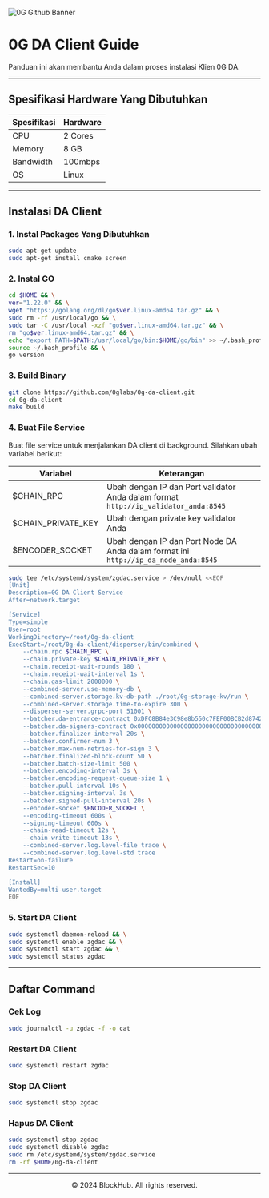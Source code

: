 ![0G Github Banner](https://github.com/BlockchainsHub/Testnet/assets/77204008/34a32724-b411-41e4-8696-e390dfa01cab)

# 0G DA Client Guide
Panduan ini akan membantu Anda dalam proses instalasi Klien 0G DA.

-----------------------------------------------------------------

## Spesifikasi Hardware Yang Dibutuhkan
| Spesifikasi | Hardware |
|-|-
| CPU | 2 Cores |
| Memory | 8 GB |
| Bandwidth | 100mbps |
| OS | Linux |

-----------------------------------------------------------------

## Instalasi DA Client
### 1. Instal Packages Yang Dibutuhkan
```bash
sudo apt-get update
sudo apt-get install cmake screen
```

### 2. Instal GO
```bash
cd $HOME && \
ver="1.22.0" && \
wget "https://golang.org/dl/go$ver.linux-amd64.tar.gz" && \
sudo rm -rf /usr/local/go && \
sudo tar -C /usr/local -xzf "go$ver.linux-amd64.tar.gz" && \
rm "go$ver.linux-amd64.tar.gz" && \
echo "export PATH=$PATH:/usr/local/go/bin:$HOME/go/bin" >> ~/.bash_profile && \
source ~/.bash_profile && \
go version
```

### 3. Build Binary
```bash
git clone https://github.com/0glabs/0g-da-client.git
cd 0g-da-client
make build
```

### 4. Buat File Service
Buat file service untuk menjalankan DA client di background. Silahkan ubah variabel berikut:

| Variabel | Keterangan |
|-|-
| $CHAIN_RPC | Ubah dengan IP dan Port validator Anda dalam format `http://ip_validator_anda:8545` |
| $CHAIN_PRIVATE_KEY | Ubah dengan private key validator Anda |
| $ENCODER_SOCKET | Ubah dengan IP dan Port Node DA Anda dalam format ini `http://ip_da_node_anda:8545` |

```bash
sudo tee /etc/systemd/system/zgdac.service > /dev/null <<EOF
[Unit]
Description=0G DA Client Service
After=network.target

[Service]
Type=simple
User=root
WorkingDirectory=/root/0g-da-client
ExecStart=/root/0g-da-client/disperser/bin/combined \
    --chain.rpc $CHAIN_RPC \
    --chain.private-key $CHAIN_PRIVATE_KEY \
    --chain.receipt-wait-rounds 180 \
    --chain.receipt-wait-interval 1s \
    --chain.gas-limit 2000000 \
    --combined-server.use-memory-db \
    --combined-server.storage.kv-db-path ./root/0g-storage-kv/run \
    --combined-server.storage.time-to-expire 300 \
    --disperser-server.grpc-port 51001 \
    --batcher.da-entrance-contract 0xDFC8B84e3C98e8b550c7FEF00BCB2d8742d80a69 \
    --batcher.da-signers-contract 0x0000000000000000000000000000000000001000 \
    --batcher.finalizer-interval 20s \
    --batcher.confirmer-num 3 \
    --batcher.max-num-retries-for-sign 3 \
    --batcher.finalized-block-count 50 \
    --batcher.batch-size-limit 500 \
    --batcher.encoding-interval 3s \
    --batcher.encoding-request-queue-size 1 \
    --batcher.pull-interval 10s \
    --batcher.signing-interval 3s \
    --batcher.signed-pull-interval 20s \
    --encoder-socket $ENCODER_SOCKET \
    --encoding-timeout 600s \
    --signing-timeout 600s \
    --chain-read-timeout 12s \
    --chain-write-timeout 13s \
    --combined-server.log.level-file trace \
    --combined-server.log.level-std trace
Restart=on-failure
RestartSec=10

[Install]
WantedBy=multi-user.target
EOF
```

### 5. Start DA Client
```bash
sudo systemctl daemon-reload && \
sudo systemctl enable zgdac && \
sudo systemctl start zgdac && \
sudo systemctl status zgdac
```

-----------------------------------------------------------------

## Daftar Command
### Cek Log
```bash
sudo journalctl -u zgdac -f -o cat
```

### Restart DA Client
```bash
sudo systemctl restart zgdac
```

### Stop DA Client
```bash
sudo systemctl stop zgdac
```

### Hapus DA Client
```bash
sudo systemctl stop zgdac
sudo systemctl disable zgdac
sudo rm /etc/systemd/system/zgdac.service
rm -rf $HOME/0g-da-client
```

-----------------------------------------------------------------

<p align="center">
  &copy; 2024 BlockHub. All rights reserved.
</p>